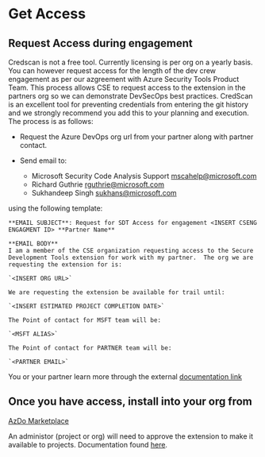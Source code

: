 # Get Access

## Request Access during engagement

Credscan is not a free tool.  Currently licensing is per org on a yearly basis.  You can however request access for the length of the dev crew engagement as per our azgreement with Azure Security Tools Product Team.  This process allows CSE to request access to the extension in the partners org so we can demonstrate DevSecOps best practices.  CredScan is an excellent tool for preventing credentials from entering the git history and we strongly recommend you add this to your planning and execution.  The process is as follows:

* Request the Azure DevOps org url from your partner along with partner contact.

* Send email to:

  * Microsoft Security Code Analysis Support <mscahelp@microsoft.com>
  * Richard Guthrie <rguthrie@microsoft.com>
  * Sukhandeep Singh <sukhans@microsoft.com>

using the following template:

    **EMAIL SUBJECT**: Request for SDT Access for engagement <INSERT CSENG ENGAGMENT ID> **Partner Name**

    **EMAIL BODY**
    I am a member of the CSE organization requesting access to the Secure Development Tools extension for work with my partner.  The org we are requesting the extension for is:

    `<INSERT ORG URL>`

    We are requesting the extension be available for trail until:

    `<INSERT ESTIMATED PROJECT COMPLETION DATE>`

    The Point of contact for MSFT team will be:

    `<MSFT ALIAS>`

    The Point of contact for PARTNER team will be:

    `<PARTNER EMAIL>`

You or your partner learn more through the external [documentation link](https://aka.ms/mscadocs)

## Once you have access, install into your org from

[AzDo Marketplace](https://marketplace.visualstudio.com/items?itemName=securedevelopmentteam.vss-secure-development-tools&targetId=85fb3d5a-9f21-420f-8de3-fc80bf29054b&utm_source=vstsproduct&utm_medium=ExtHubManageList)

An administor (project or org) will need to approve the extension to make it available to projects.  Documentation found [here](https://docs.microsoft.com/en-us/azure/devops/marketplace/install-extension?view=azure-devops).
